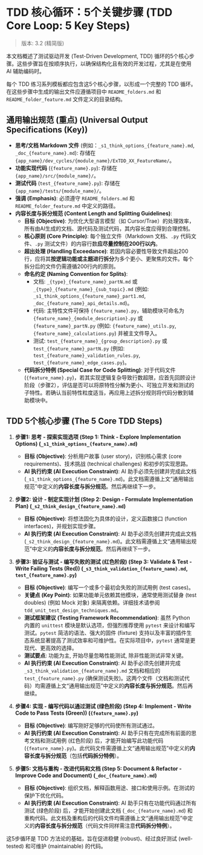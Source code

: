 # TDD 核心循环：5个关键步骤 (TDD Core Loop: 5 Key Steps)
> 版本: 3.2 (精简版)

本文档概述了测试驱动开发 (Test-Driven Development, TDD) 循环的5个核心步骤。这些步骤旨在按顺序执行，以确保结构化且有效的开发过程，尤其是在使用 AI 辅助编码时。

每个 TDD 练习系列模板都应包含这5个核心步骤，以形成一个完整的 TDD 循环。在这些步骤中生成的输出文件应遵循项目中 `README_folders.md` 和 `README_folder_feature.md` 文件定义的目录结构。

## 通用输出规范 (重点) (Universal Output Specifications (Key))

*   **思考/文档 Markdown 文件** (例如：`_s1_think_options_{feature_name}.md`, `_doc_{feature_name}.md`): 存储在 `{app_name}/dev_cycles/{module_name}/ExTDD_XX_FeatureName/`。
*   **功能实现代码** (`{feature_name}.py`): 存储在 `{app_name}/src/{module_name}/`。
*   **测试代码** (`test_{feature_name}.py`): 存储在 `{app_name}/tests/{module_name}/`。
*   **强调 (Emphasis)**: 必须遵守 `README_folders.md` 和 `README_folder_feature.md` 中定义的路径。
*   **内容长度与拆分规范 (Content Length and Splitting Guidelines)**:
    *   **目标 (Objective)**: 为优化大型语言模型（如 Cursor/Trae）的处理效率，所有由AI生成的文档、源代码及测试代码，其内容长度应得到合理控制。
    *   **核心原则 (Core Principle)**: 每个独立文件（Markdown 文档、`.py` 代码文件、`.py` 测试文件）的内容行数**应尽量控制在200行以内**。
    *   **超出处理 (Handling Exceedance)**: 若因内容必要性导致文件超出200行，应将其**按逻辑功能或主题进行拆分**为多个更小、更聚焦的文件。每个拆分后的文件仍需遵循200行内的原则。
    *   **命名约定 (Naming Convention for Splits)**:
        *   文档: `_{type}_{feature_name}_partN.md` 或 `_{type}_{feature_name}_{sub_topic}.md` (例如: `_s1_think_options_{feature_name}_part1.md`, `_doc_{feature_name}_api_details.md`)。
        *   代码: 主特性文件可保持 `{feature_name}.py`，辅助模块可命名为 `{feature_name}_{module_description}.py` 或 `{feature_name}_partN.py` (例如: `{feature_name}_utils.py`, `{feature_name}_calculations.py`) 并被主文件导入。
        *   测试: `test_{feature_name}_{group_description}.py` 或 `test_{feature_name}_partN.py` (例如: `test_{feature_name}_validation_rules.py`, `test_{feature_name}_edge_cases.py`)。
    *   **代码拆分特例 (Special Case for Code Splitting)**: 对于代码文件 (`{feature_name}.py`)，若其实现逻辑复杂导致行数超限，应首先回顾设计阶段（步骤2），评估是否可以将原特性分解为更小、可独立开发和测试的子特性。若确认当前特性粒度适当，再应用上述拆分规则将代码分散到辅助模块中。

## TDD 5个核心步骤 (The 5 Core TDD Steps)

1.  **步骤1: 思考 - 探索实现选项 (Step 1: Think - Explore Implementation Options) (`_s1_think_options_{feature_name}.md`)**
    *   **目标 (Objective)**: 分析用户故事 (user story)，识别核心需求 (core requirements)、技术挑战 (technical challenges) 和初步的实现思路。
    *   **AI 执行约束 (AI Execution Constraint)**: AI 助手必须先创建并完成此文档 (`_s1_think_options_{feature_name}.md`)。此文档需遵循上文“通用输出规范”中定义的**内容长度与拆分规范**。然后再继续下一步。

2.  **步骤2: 设计 - 制定实现计划 (Step 2: Design - Formulate Implementation Plan) (`_s2_think_design_{feature_name}.md`)**
    *   **目标 (Objective)**: 将想法固化为具体的设计，定义函数接口 (function interfaces)，并规划实现步骤。
    *   **AI 执行约束 (AI Execution Constraint)**: AI 助手必须先创建并完成此文档 (`_s2_think_design_{feature_name}.md`)。此文档需遵循上文“通用输出规范”中定义的**内容长度与拆分规范**。然后再继续下一步。

3.  **步骤3: 验证与测试 - 编写失败的测试 (红色阶段) (Step 3: Validate & Test - Write Failing Tests (Red)) (`_s3_think_validation_{feature_name}.md`, `test_{feature_name}.py`)**
    *   **目标 (Objective)**: 编写一个或多个最初会失败的测试用例 (test cases)。
    *   **关键点 (Key Point)**: 如果功能单元依赖其他模块，通常使用测试替身 (test doubles) (例如 Mock 对象) 来隔离依赖。详细技术请参阅 `tdd_unit_test_design_techniques.md`。
    *   **测试框架建议 (Testing Framework Recommendation)**: 虽然 Python 内置的 `unittest` 模块是默认选项，但强烈推荐使用 `pytest` 来设计和编写测试。`pytest` 简洁的语法、强大的固件 (fixture) 支持以及丰富的插件生态系统显著提高了测试效率和可维护性。在实际项目中，`pytest` 通常是更现代、更高效的选择。
    * **测试要点**: 功能为主, 开始尽量忽略性能测试, 除非性能测试非常关键。
    *   **AI 执行约束 (AI Execution Constraint)**: AI 助手必须先创建并完成 `_s3_think_validation_{feature_name}.md` 文档和相应的 `test_{feature_name}.py` (确保测试失败)。这两个文件（文档和测试代码）均需遵循上文“通用输出规范”中定义的**内容长度与拆分规范**。然后再继续。

4.  **步骤4: 实现 - 编写代码以通过测试 (绿色阶段) (Step 4: Implement - Write Code to Pass Tests (Green)) (`{feature_name}.py`)**
    *   **目标 (Objective)**: 编写刚好足够的代码使所有测试通过。
    *   **AI 执行约束 (AI Execution Constraint)**: AI 助手只有在完成所有前面的思考文档和测试用例 (红色阶段) 后，才能开始编写此功能代码 (`{feature_name}.py`)。此代码文件需遵循上文“通用输出规范”中定义的**内容长度与拆分规范**（包括**代码拆分特例**）。

5.  **步骤5: 文档与重构 - 改进代码和文档 (Step 5: Document & Refactor - Improve Code and Document) (`_doc_{feature_name}.md`)**
    *   **目标 (Objective)**: 组织文档，解释函数用途、接口和使用示例。在测试的保护下优化代码。
    *   **AI 执行约束 (AI Execution Constraint)**: AI 助手只有在功能代码通过所有测试 (绿色阶段) 后，才能开始创建此文档 (`_doc_{feature_name}.md`) 和重构代码。此文档及重构后的代码文件均需遵循上文“通用输出规范”中定义的**内容长度与拆分规范**（代码文件同样需注意**代码拆分特例**）。

这5步循环是 TDD 方法论的基础，旨在促进稳健 (robust)、经过良好测试 (well-tested) 和可维护 (maintainable) 的代码。